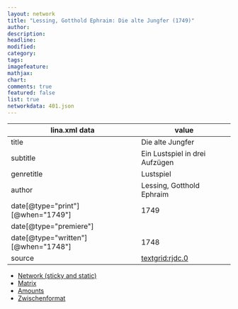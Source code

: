 ```yaml
---
layout: network
title: "Lessing, Gotthold Ephraim: Die alte Jungfer (1749)"
author:
description:
headline:
modified:
category:
tags:
imagefeature: 
mathjax: 
chart: 
comments: true
featured: false
list: true
networkdata: 401.json
---
```

lina.xml data  | value
------------- | -------------
title|Die alte Jungfer
subtitle|Ein Lustspiel in drei Aufzügen
genretitle|Lustspiel
author|Lessing, Gotthold Ephraim
date[@type="print"][@when="1749"]|1749
date[@type="premiere"]|
date[@type="written"][@when="1748"]|1748
source|[textgrid:rjdc.0](https://textgridlab.org/1.0/tgcrud-public/rest/textgrid:rjdc.0/data)



* [Network (sticky and static)](/network401)
* [Matrix](/matrix401)
* [Amounts](/amount401)
* [Zwischenformat](/lina401 )
